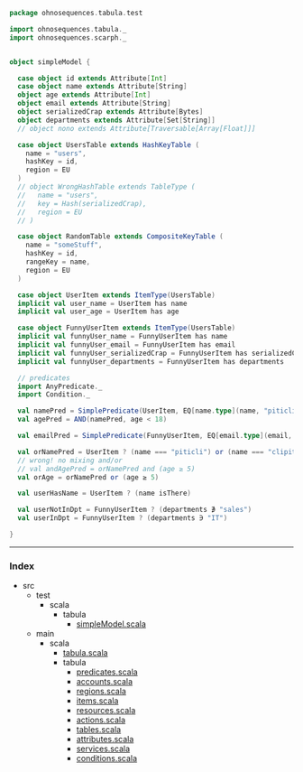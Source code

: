 
```scala
package ohnosequences.tabula.test

import ohnosequences.tabula._
import ohnosequences.scarph._


object simpleModel {

  case object id extends Attribute[Int]
  case object name extends Attribute[String]
  object age extends Attribute[Int]
  object email extends Attribute[String]
  object serializedCrap extends Attribute[Bytes]
  object departments extends Attribute[Set[String]]
  // object nono extends Attribute[Traversable[Array[Float]]]

  case object UsersTable extends HashKeyTable (
    name = "users",
    hashKey = id,
    region = EU
  )
  // object WrongHashTable extends TableType (
  //   name = "users",
  //   key = Hash(serializedCrap),
  //   region = EU
  // )

  case object RandomTable extends CompositeKeyTable (
    name = "someStuff",
    hashKey = id,
    rangeKey = name,
    region = EU
  )

  case object UserItem extends ItemType(UsersTable)
  implicit val user_name = UserItem has name
  implicit val user_age = UserItem has age

  case object FunnyUserItem extends ItemType(UsersTable)
  implicit val funnyUser_name = FunnyUserItem has name
  implicit val funnyUser_email = FunnyUserItem has email
  implicit val funnyUser_serializedCrap = FunnyUserItem has serializedCrap
  implicit val funnyUser_departments = FunnyUserItem has departments

  // predicates
  import AnyPredicate._
  import Condition._

  val namePred = SimplePredicate(UserItem, EQ[name.type](name, "piticli"))
  val agePred = AND(namePred, age < 18)

  val emailPred = SimplePredicate(FunnyUserItem, EQ[email.type](email, "oh@uh.com"))

  val orNamePred = UserItem ? (name === "piticli") or (name === "clipiti")
  // wrong! no mixing and/or
  // val andAgePred = orNamePred and (age ≥ 5)
  val orAge = orNamePred or (age ≥ 5)

  val userHasName = UserItem ? (name isThere)

  val userNotInDpt = FunnyUserItem ? (departments ∌ "sales")
  val userInDpt = FunnyUserItem ? (departments ∋ "IT")

}
```


------

### Index

+ src
  + test
    + scala
      + tabula
        + [simpleModel.scala][test/scala/tabula/simpleModel.scala]
  + main
    + scala
      + [tabula.scala][main/scala/tabula.scala]
      + tabula
        + [predicates.scala][main/scala/tabula/predicates.scala]
        + [accounts.scala][main/scala/tabula/accounts.scala]
        + [regions.scala][main/scala/tabula/regions.scala]
        + [items.scala][main/scala/tabula/items.scala]
        + [resources.scala][main/scala/tabula/resources.scala]
        + [actions.scala][main/scala/tabula/actions.scala]
        + [tables.scala][main/scala/tabula/tables.scala]
        + [attributes.scala][main/scala/tabula/attributes.scala]
        + [services.scala][main/scala/tabula/services.scala]
        + [conditions.scala][main/scala/tabula/conditions.scala]

[test/scala/tabula/simpleModel.scala]: simpleModel.scala.md
[main/scala/tabula.scala]: ../../../main/scala/tabula.scala.md
[main/scala/tabula/predicates.scala]: ../../../main/scala/tabula/predicates.scala.md
[main/scala/tabula/accounts.scala]: ../../../main/scala/tabula/accounts.scala.md
[main/scala/tabula/regions.scala]: ../../../main/scala/tabula/regions.scala.md
[main/scala/tabula/items.scala]: ../../../main/scala/tabula/items.scala.md
[main/scala/tabula/resources.scala]: ../../../main/scala/tabula/resources.scala.md
[main/scala/tabula/actions.scala]: ../../../main/scala/tabula/actions.scala.md
[main/scala/tabula/tables.scala]: ../../../main/scala/tabula/tables.scala.md
[main/scala/tabula/attributes.scala]: ../../../main/scala/tabula/attributes.scala.md
[main/scala/tabula/services.scala]: ../../../main/scala/tabula/services.scala.md
[main/scala/tabula/conditions.scala]: ../../../main/scala/tabula/conditions.scala.md